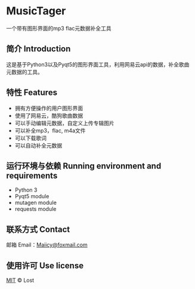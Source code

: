 # MusicTager

一个带有图形界面的mp3 flac元数据补全工具

## 简介 Introduction

这是基于Python3以及Pyqt5的图形界面工具，利用网易云api的数据，补全歌曲元数据的工具。

## 特性 Features

- 拥有方便操作的用户图形界面
- 使用了网易云，酷狗歌曲数据
- 可以手动编辑元数据，自定义上传专辑图片
- 可以补全mp3，flac, m4a文件
- 可以下载歌词
- 可以自动补全元数据

## 运行环境与依赖 Running environment and requirements

- Python 3
- Pyqt5 module
- mutagen module
- requests module

## 联系方式 Contact

邮箱 Email：[Maiicy@foxmail.com](mailto:Maiicy@foxmail.com)

## 使用许可 Use license

[MIT](https://github.com/Mai-icy/Pixivic-crawler/blob/master/LICENSE) © Lost